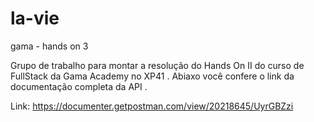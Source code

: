 # la-vie
gama - hands on 3 

Grupo de trabalho para montar a resolução do Hands On II do curso de FullStack da Gama Academy no XP41
.
Abiaxo você confere o link da documentação completa da API
.

Link: <a>https://documenter.getpostman.com/view/20218645/UyrGBZzi</a>
